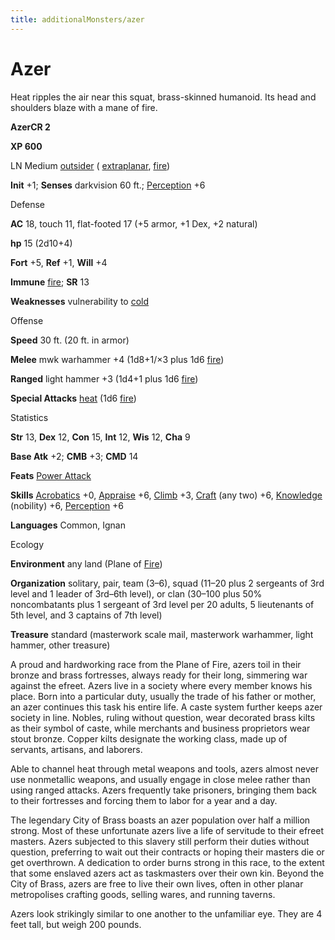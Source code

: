 ```yaml
---
title: additionalMonsters/azer
---
```

# Azer

Heat ripples the air near this squat, brass-skinned humanoid. Its head and shoulders blaze with a mane of fire.

**AzerCR 2**

**XP 600**

LN Medium [outsider](monsters/creatureTypes.md#_outsider) ( [extraplanar](monsters/creatureTypes.md#_extraplanar-subtype), [fire](monsters/creatureTypes.md#_fire-subtype))

**Init** +1; **Senses** darkvision 60 ft.; [Perception](additionalMonsters/../skills/perception.md#_perception) +6

Defense

**AC** 18, touch 11, flat-footed 17 (+5 armor, +1 Dex, +2 natural)

**hp** 15 (2d10+4)

**Fort** +5, **Ref** +1, **Will** +4

**Immune** [fire](monsters/creatureTypes.md#_fire-subtype); **SR** 13

**Weaknesses** vulnerability to [cold](monsters/creatureTypes.md#_cold-subtype)

Offense

**Speed** 30 ft. (20 ft. in armor)

**Melee** mwk warhammer +4 (1d8+1/×3 plus 1d6 [fire](monsters/creatureTypes.md#_fire-subtype))

**Ranged** light hammer +3 (1d4+1 plus 1d6 [fire](monsters/creatureTypes.md#_fire-subtype))

**Special Attacks** [heat](monsters/universalMonsterRules.md#_heat) (1d6 [fire](monsters/creatureTypes.md#_fire-subtype))

Statistics

**Str** 13, **Dex** 12, **Con** 15, **Int** 12, **Wis** 12, **Cha** 9

**Base Atk** +2; **CMB** +3; **CMD** 14

**Feats** [Power Attack](additionalMonsters/../feats.md#_power-attack)

**Skills** [Acrobatics](additionalMonsters/../skills/acrobatics.md#_acrobatics) +0, [Appraise](additionalMonsters/../skills/appraise.md#_appraise) +6, [Climb](additionalMonsters/../skills/climb.md#_climb) +3, [Craft](additionalMonsters/../skills/craft.md#_craft) (any two) +6, [Knowledge](additionalMonsters/../skills/knowledge.md#_knowledge) (nobility) +6, [Perception](additionalMonsters/../skills/perception.md#_perception) +6

**Languages** Common, Ignan

Ecology

**Environment** any land (Plane of [Fire](monsters/creatureTypes.md#_fire-subtype))

**Organization** solitary, pair, team (3–6), squad (11–20 plus 2 sergeants of 3rd level and 1 leader of 3rd–6th level), or clan (30–100 plus 50% noncombatants plus 1 sergeant of 3rd level per 20 adults, 5 lieutenants of 5th level, and 3 captains of 7th level)

**Treasure** standard (masterwork scale mail, masterwork warhammer, light hammer, other treasure)

A proud and hardworking race from the Plane of Fire, azers toil in their bronze and brass fortresses, always ready for their long, simmering war against the efreet. Azers live in a society where every member knows his place. Born into a particular duty, usually the trade of his father or mother, an azer continues this task his entire life. A caste system further keeps azer society in line. Nobles, ruling without question, wear decorated brass kilts as their symbol of caste, while merchants and business proprietors wear stout bronze. Copper kilts designate the working class, made up of servants, artisans, and laborers.

Able to channel heat through metal weapons and tools, azers almost never use nonmetallic weapons, and usually engage in close melee rather than using ranged attacks. Azers frequently take prisoners, bringing them back to their fortresses and forcing them to labor for a year and a day.

The legendary City of Brass boasts an azer population over half a million strong. Most of these unfortunate azers live a life of servitude to their efreet masters. Azers subjected to this slavery still perform their duties without question, preferring to wait out their contracts or hoping their masters die or get overthrown. A dedication to order burns strong in this race, to the extent that some enslaved azers act as taskmasters over their own kin. Beyond the City of Brass, azers are free to live their own lives, often in other planar metropolises crafting goods, selling wares, and running taverns.

Azers look strikingly similar to one another to the unfamiliar eye. They are 4 feet tall, but weigh 200 pounds.

